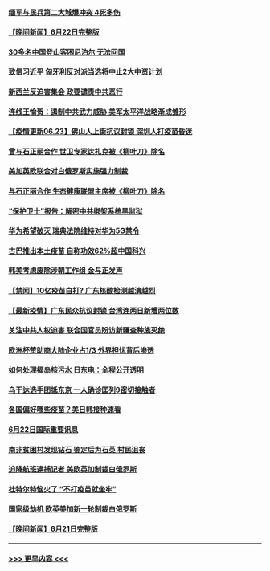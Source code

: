 #### [缅军与民兵第二大城爆冲突 4死多伤](../pages/prog202/a103149133.md?t=06231352) 
#### [【晚间新闻】6月22日完整版](../pages/prog202/a103149044.md?t=06231352) 
#### [30多名中国登山客困尼泊尔 无法回国](../pages/prog202/a103149101.md?t=06231352) 
#### [致信习近平 匈牙利反对派当选将中止2大中资计划](../pages/prog202/a103149027.md?t=06231352) 
#### [新西兰反迫害集会 政要谴责中共恶行](../pages/prog202/a103148978.md?t=06231352) 
#### [连线王愉贺：遏制中共武力威胁 美军太平洋战略渐成雏形](../pages/prog202/a103148053.md?t=06231352) 
#### [【疫情更新06.23】佛山人上街抗议封锁 深圳人打疫苗昏迷](../pages/prog202/a103133785.md?t=06231352) 
#### [曾与石正丽合作 世卫专家达扎克被《柳叶刀》除名](../pages/prog202/a103148798.md?t=06231352) 
#### [美加英欧联合对白俄罗斯实施强力制裁](../pages/prog202/a103148830.md?t=06231352) 
#### [与石正丽合作 生态健康联盟主席被《柳叶刀》除名](../pages/prog202/a103148833.md?t=06231352) 
#### [“保护卫士”报告：解密中共绑架系统黑监狱](../pages/prog202/a103148782.md?t=06231352) 
#### [华为希望破灭 瑞典法院维持对华为5G禁令](../pages/prog202/a103148775.md?t=06231352) 
#### [古巴推出本土疫苗 自称功效62%超中国科兴](../pages/prog202/a103148454.md?t=06231352) 
#### [韩美考虑废除涉朝工作组 金与正发声](../pages/prog202/a103148621.md?t=06231352) 
#### [【禁闻】10亿疫苗白打? 广东核酸检测越演越烈](../pages/prog202/a103148585.md?t=06231352) 
#### [【最新疫情】广东民众抗议封锁 台湾连两日新增两位数](../pages/prog202/a103148575.md?t=06231352) 
#### [关注中共人权迫害 联合国官员盼访新疆查种族灭绝](../pages/prog202/a103148510.md?t=06231352) 
#### [欧洲杯赞助商大陆企业占1/3 外界担忧背后渗透](../pages/prog202/a103148508.md?t=06231352) 
#### [如何处理福岛核污水 日东电：全程公开透明](../pages/prog202/a103148487.md?t=06231352) 
#### [乌干达选手团抵东京 一人确诊匡列9密切接触者](../pages/prog202/a103148410.md?t=06231352) 
#### [各国偏好哪些疫苗？美日韩接种速看](../pages/prog202/a103148339.md?t=06231352) 
#### [6月22日国际重要讯息](../pages/prog202/a103148332.md?t=06231352) 
#### [南非贫困村发现钻石 鉴定后为石英 村民沮丧](../pages/prog202/a103148232.md?t=06231352) 
#### [迫降航班逮捕记者 美欧英加制裁白俄罗斯](../pages/prog202/a103147939.md?t=06231352) 
#### [杜特尔特恼火了 “不打疫苗就坐牢”](../pages/prog202/a103148156.md?t=06231352) 
#### [国家级劫机 欧英美加新一轮制裁白俄罗斯](../pages/prog202/a103148144.md?t=06231352) 
#### [【晚间新闻】6月21日完整版](../pages/prog202/a103148132.md?t=06231352) 

----
#### [ >>> 更早内容 <<< ](../indexes/prog202-earlier.md)
